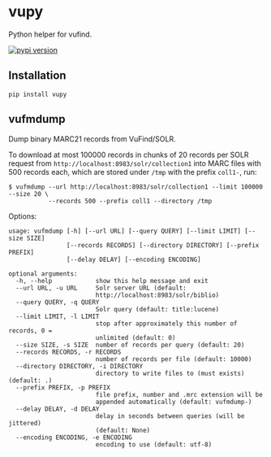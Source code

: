 vupy
====

Python helper for vufind.

[![pypi version](http://img.shields.io/pypi/v/vupy.svg?style=flat)](https://pypi.python.org/pypi/vupy)

Installation
------------

    pip install vupy


vufmdump
--------

Dump binary MARC21 records from VuFind/SOLR.

To download at most 100000 records in chunks of 20 records per SOLR request
from `http://localhost:8983/solr/collection1` into MARC files with 500 records
each, which are stored under `/tmp` with the prefix `coll1-`, run:

    $ vufmdump --url http://localhost:8983/solr/collection1 --limit 100000 --size 20 \
               --records 500 --prefix coll1 --directory /tmp


Options:

    usage: vufmdump [-h] [--url URL] [--query QUERY] [--limit LIMIT] [--size SIZE]
                    [--records RECORDS] [--directory DIRECTORY] [--prefix PREFIX]
                    [--delay DELAY] [--encoding ENCODING]

    optional arguments:
      -h, --help            show this help message and exit
      --url URL, -u URL     Solr server URL (default:
                            http://localhost:8983/solr/biblio)
      --query QUERY, -q QUERY
                            Solr query (default: title:lucene)
      --limit LIMIT, -l LIMIT
                            stop after approximately this number of records, 0 =
                            unlimited (default: 0)
      --size SIZE, -s SIZE  number of records per query (default: 20)
      --records RECORDS, -r RECORDS
                            number of records per file (default: 10000)
      --directory DIRECTORY, -i DIRECTORY
                            directory to write files to (must exists) (default: .)
      --prefix PREFIX, -p PREFIX
                            file prefix, number and .mrc extension will be
                            appended automatically (default: vufmdump-)
      --delay DELAY, -d DELAY
                            delay in seconds between queries (will be jittered)
                            (default: None)
      --encoding ENCODING, -e ENCODING
                            encoding to use (default: utf-8)
